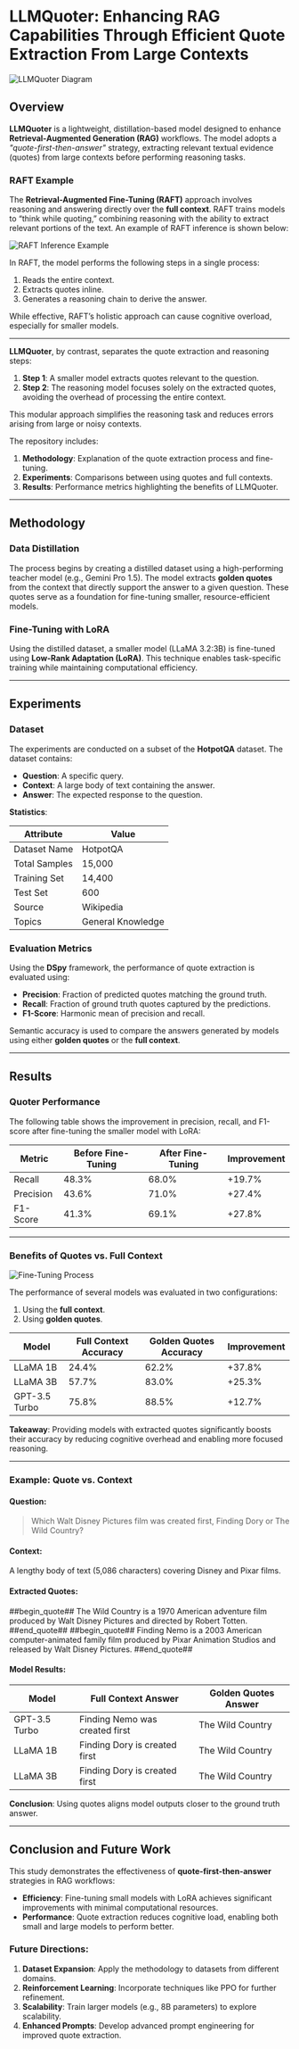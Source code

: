 # LLMQuoter: Enhancing RAG Capabilities Through Efficient Quote Extraction From Large Contexts

![LLMQuoter Diagram](Experiment.png)

## Overview

**LLMQuoter** is a lightweight, distillation-based model designed to enhance **Retrieval-Augmented Generation (RAG)** workflows. The model adopts a *"quote-first-then-answer"* strategy, extracting relevant textual evidence (quotes) from large contexts before performing reasoning tasks. 

### RAFT Example

The **Retrieval-Augmented Fine-Tuning (RAFT)** approach involves reasoning and answering directly over the **full context**. RAFT trains models to “think while quoting,” combining reasoning with the ability to extract relevant portions of the text. An example of RAFT inference is shown below:

![RAFT Inference Example](RAFT_Example.png)

In RAFT, the model performs the following steps in a single process:
1. Reads the entire context.
2. Extracts quotes inline.
3. Generates a reasoning chain to derive the answer.

While effective, RAFT’s holistic approach can cause cognitive overload, especially for smaller models.

---

**LLMQuoter**, by contrast, separates the quote extraction and reasoning steps:
1. **Step 1**: A smaller model extracts quotes relevant to the question.
2. **Step 2**: The reasoning model focuses solely on the extracted quotes, avoiding the overhead of processing the entire context.

This modular approach simplifies the reasoning task and reduces errors arising from large or noisy contexts. 


The repository includes:
1. **Methodology**: Explanation of the quote extraction process and fine-tuning.
2. **Experiments**: Comparisons between using quotes and full contexts.
3. **Results**: Performance metrics highlighting the benefits of LLMQuoter.

---

## Methodology

### Data Distillation
The process begins by creating a distilled dataset using a high-performing teacher model (e.g., Gemini Pro 1.5). The model extracts **golden quotes** from the context that directly support the answer to a given question. These quotes serve as a foundation for fine-tuning smaller, resource-efficient models.

### Fine-Tuning with LoRA
Using the distilled dataset, a smaller model (LLaMA 3.2:3B) is fine-tuned using **Low-Rank Adaptation (LoRA)**. This technique enables task-specific training while maintaining computational efficiency.



---

## Experiments

### Dataset
The experiments are conducted on a subset of the **HotpotQA** dataset. The dataset contains:
- **Question**: A specific query.
- **Context**: A large body of text containing the answer.
- **Answer**: The expected response to the question.

**Statistics**:

| Attribute        | Value        |
|------------------|--------------|
| Dataset Name     | HotpotQA     |
| Total Samples    | 15,000       |
| Training Set     | 14,400       |
| Test Set         | 600          |
| Source           | Wikipedia    |
| Topics           | General Knowledge |

### Evaluation Metrics
Using the **DSpy** framework, the performance of quote extraction is evaluated using:
- **Precision**: Fraction of predicted quotes matching the ground truth.
- **Recall**: Fraction of ground truth quotes captured by the predictions.
- **F1-Score**: Harmonic mean of precision and recall.

Semantic accuracy is used to compare the answers generated by models using either **golden quotes** or the **full context**.

---

## Results

### Quoter Performance

The following table shows the improvement in precision, recall, and F1-score after fine-tuning the smaller model with LoRA:

| Metric     | Before Fine-Tuning | After Fine-Tuning | Improvement |
|------------|---------------------|-------------------|-------------|
| Recall     | 48.3%              | 68.0%            | +19.7%      |
| Precision  | 43.6%              | 71.0%            | +27.4%      |
| F1-Score   | 41.3%              | 69.1%            | +27.8%      |

---

### Benefits of Quotes vs. Full Context

![Fine-Tuning Process](QuoteTest.png)

The performance of several models was evaluated in two configurations:
1. Using the **full context**.
2. Using **golden quotes**.

| Model          | Full Context Accuracy | Golden Quotes Accuracy | Improvement |
|----------------|------------------------|-------------------------|-------------|
| LLaMA 1B       | 24.4%                 | 62.2%                  | +37.8%      |
| LLaMA 3B       | 57.7%                 | 83.0%                  | +25.3%      |
| GPT-3.5 Turbo  | 75.8%                 | 88.5%                  | +12.7%      |

**Takeaway**: Providing models with extracted quotes significantly boosts their accuracy by reducing cognitive overhead and enabling more focused reasoning.

---

### Example: Quote vs. Context

#### Question:
> Which Walt Disney Pictures film was created first, Finding Dory or The Wild Country?

#### Context:
A lengthy body of text (5,086 characters) covering Disney and Pixar films.

#### Extracted Quotes:
\#\#begin_quote\#\# The Wild Country is a 1970 American adventure film produced by Walt Disney Pictures and directed by Robert Totten. \#\#end_quote\#\# \#\#begin_quote## Finding Nemo is a 2003 American computer-animated family film produced by Pixar Animation Studios and released by Walt Disney Pictures. \#\#end_quote\#\#


#### Model Results:

| Model          | Full Context Answer         | Golden Quotes Answer    |
|----------------|-----------------------------|--------------------------|
| GPT-3.5 Turbo  | Finding Nemo was created first | The Wild Country         |
| LLaMA 1B       | Finding Dory is created first | The Wild Country         |
| LLaMA 3B       | Finding Dory is created first | The Wild Country         |

**Conclusion**: Using quotes aligns model outputs closer to the ground truth answer.

---

## Conclusion and Future Work

This study demonstrates the effectiveness of **quote-first-then-answer** strategies in RAG workflows:
- **Efficiency**: Fine-tuning small models with LoRA achieves significant improvements with minimal computational resources.
- **Performance**: Quote extraction reduces cognitive load, enabling both small and large models to perform better.

### Future Directions:
1. **Dataset Expansion**: Apply the methodology to datasets from different domains.
2. **Reinforcement Learning**: Incorporate techniques like PPO for further refinement.
3. **Scalability**: Train larger models (e.g., 8B parameters) to explore scalability.
4. **Enhanced Prompts**: Develop advanced prompt engineering for improved quote extraction.





